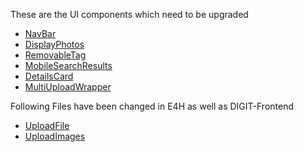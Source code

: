 These are the UI components which need to be upgraded

- [NavBar](react-components/files-to-upgrade/NavBar.md)
- [DisplayPhotos](react-components/files-to-upgrade/DisplayPhotos.md)
- [RemovableTag](react-components/files-to-upgrade/RemovableTag.md)
- [MobileSearchResults](react-components/files-to-upgrade/MobileSearchResults.md)
- [DetailsCard](react-components/files-to-upgrade/DetailsCard.md)
- [MultiUploadWrapper](react-components/files-to-upgrade/MultiUploadWrapper.md)

Following Files have been changed in E4H as well as DIGIT-Frontend

- [UploadFile](react-components/files-upgraded-in-digit/UploadFile.md)
- [UploadImages](react-components/files-upgraded-in-digit/UploadImages.md)